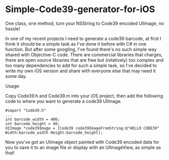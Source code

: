 # Simple-Code39-generator-for-iOS
One class, one method, turn your NSString to Code39 encoded UIImage, no hassle!

In one of my recent projects I need to generate a code39 barcode, at first I think it should be a simple task as I've done it before with C# in one function. But after some googling, I've found there's no such simple way shared with Objective-C code. There are commercial libraries that charges, there are open source libraries that are free but (relatively) too complex and too many dependencies to add for such a simple task, so I've decided to write my own iOS version and share with everyone else that may need it some day.

Usage:

Copy Code39.h and Code39.m into your iOS project, then add the following code to where you want to generate a code39 UIImage.

    #import "Code39.h"
    ...
    int barcode_width = 400;
    int barcode_height = 40;
    UIImage *code39Image = [Code39 code39ImageFromString:@"HELLO CODE39" Width:barcode_width Height:barcode_height];
    

Now you've got an UIImage object painted with Code39 encoded data for you to save it to an image file or display with an UIImageView, as simple as that!

